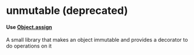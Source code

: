 # unmutable (deprecated)

#### Use [Object.assign](https://developer.mozilla.org/en/docs/Web/JavaScript/Reference/Global_Objects/Object/assign)

A small library that makes an object immutable and provides a decorator to do operations on it
